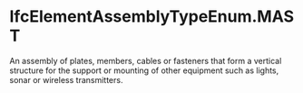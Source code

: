 IfcElementAssemblyTypeEnum.MAST
===============================
An assembly of plates, members, cables or fasteners that form a vertical
structure for the support or mounting of other equipment such as lights, sonar
or wireless transmitters.


